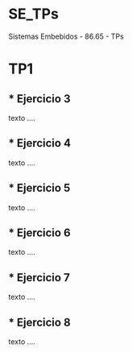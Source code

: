 # **SE_TPs**
Sistemas Embebidos - 86.65 - TPs

# **TP1**

## * Ejercicio 3

texto ....

## * **Ejercicio 4**

texto ....


## * **Ejercicio 5**

texto ....


## * **Ejercicio 6**

texto ....


## * **Ejercicio 7**

texto ....


## * **Ejercicio 8**

texto ....


